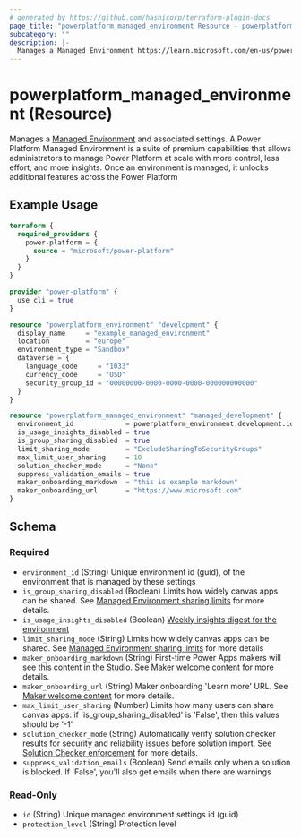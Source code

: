 ```yaml
---
# generated by https://github.com/hashicorp/terraform-plugin-docs
page_title: "powerplatform_managed_environment Resource - powerplatform"
subcategory: ""
description: |-
  Manages a Managed Environment https://learn.microsoft.com/en-us/power-platform/admin/managed-environment-overview and associated settings. A Power Platform Managed Environment is a suite of premium capabilities that allows administrators to manage Power Platform at scale with more control, less effort, and more insights. Once an environment is managed, it unlocks additional features across the Power Platform
---
```


# powerplatform_managed_environment (Resource)

Manages a [Managed Environment](https://learn.microsoft.com/en-us/power-platform/admin/managed-environment-overview) and associated settings. A Power Platform Managed Environment is a suite of premium capabilities that allows administrators to manage Power Platform at scale with more control, less effort, and more insights. Once an environment is managed, it unlocks additional features across the Power Platform

## Example Usage

```terraform
terraform {
  required_providers {
    power-platform = {
      source = "microsoft/power-platform"
    }
  }
}

provider "power-platform" {
  use_cli = true
}

resource "powerplatform_environment" "development" {
  display_name     = "example_managed_environment"
  location         = "europe"
  environment_type = "Sandbox"
  dataverse = {
    language_code     = "1033"
    currency_code     = "USD"
    security_group_id = "00000000-0000-0000-0000-000000000000"
  }
}

resource "powerplatform_managed_environment" "managed_development" {
  environment_id             = powerplatform_environment.development.id
  is_usage_insights_disabled = true
  is_group_sharing_disabled  = true
  limit_sharing_mode         = "ExcludeSharingToSecurityGroups"
  max_limit_user_sharing     = 10
  solution_checker_mode      = "None"
  suppress_validation_emails = true
  maker_onboarding_markdown  = "this is example markdown"
  maker_onboarding_url       = "https://www.microsoft.com"
}
```

<!-- schema generated by tfplugindocs -->
## Schema

### Required

- `environment_id` (String) Unique environment id (guid), of the environment that is managed by these settings
- `is_group_sharing_disabled` (Boolean) Limits how widely canvas apps can be shared. See [Managed Environment sharing limits](https://learn.microsoft.com/en-us/power-platform/admin/managed-environment-sharing-limits) for more details.
- `is_usage_insights_disabled` (Boolean) [Weekly insights digest for the environment](https://learn.microsoft.com/en-us/power-platform/admin/managed-environment-usage-insights)
- `limit_sharing_mode` (String) Limits how widely canvas apps can be shared.  See [Managed Environment sharing limits](https://learn.microsoft.com/en-us/power-platform/admin/managed-environment-sharing-limits) for more details
- `maker_onboarding_markdown` (String) First-time Power Apps makers will see this content in the Studio.  See [Maker welcome content](https://learn.microsoft.com/en-us/power-platform/admin/welcome-content) for more details.
- `maker_onboarding_url` (String) Maker onboarding 'Learn more' URL. See [Maker welcome content](https://learn.microsoft.com/en-us/power-platform/admin/welcome-content) for more details.
- `max_limit_user_sharing` (Number) Limits how many users can share canvas apps. if 'is_group_sharing_disabled' is 'False', then this values should be '-1'
- `solution_checker_mode` (String) Automatically verify solution checker results for security and reliability issues before solution import.  See [Solution Checker enforcement](https://learn.microsoft.com/en-us/power-platform/admin/managed-environment-solution-checker) for more details.
- `suppress_validation_emails` (Boolean) Send emails only when a solution is blocked. If 'False', you'll also get emails when there are warnings

### Read-Only

- `id` (String) Unique managed environment settings id (guid)
- `protection_level` (String) Protection level
